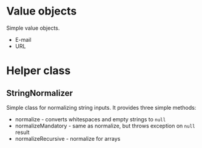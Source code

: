 Value objects
=============

Simple value objects. 

- E-mail
- URL

Helper class
============

StringNormalizer
----------------

Simple class for normalizing string inputs. It provides three simple methods:

- normalize - converts whitespaces and empty strings to `null`
- normalizeMandatory - same as normalize, but throws exception on `null` result
- normalizeRecursive - normalize for arrays
